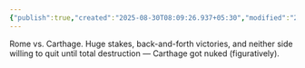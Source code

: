 ```yaml
---
{"publish":true,"created":"2025-08-30T08:09:26.937+05:30","modified":"2025-08-30T08:09:26.937+05:30","cssclasses":""}
---
```



Rome vs. Carthage. Huge stakes, back-and-forth victories, and neither side willing to quit until total destruction — Carthage got nuked (figuratively).
